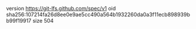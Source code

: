 version https://git-lfs.github.com/spec/v1
oid sha256:107214fa26d8ee0e9ae5cc490a564b1932260da0a3f11ecb898939bb99f19917
size 504
